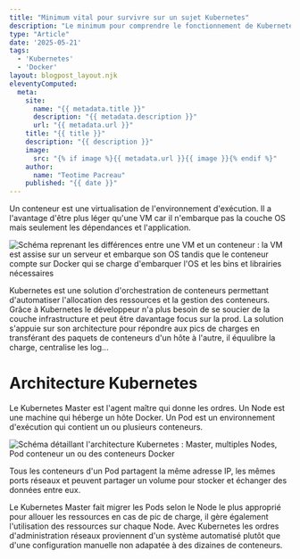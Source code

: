 ```yaml
---
title: "Minimum vital pour survivre sur un sujet Kubernetes"
description: "Le minimum pour comprendre le fonctionnement de Kubernetes"
type: "Article"
date: '2025-05-21'
tags: 
  - 'Kubernetes'
  - 'Docker'
layout: blogpost_layout.njk
eleventyComputed:
  meta:
    site:
      name: "{{ metadata.title }}"
      description: "{{ metadata.description }}"
      url: "{{ metadata.url }}"
    title: "{{ title }}"
    description: "{{ description }}"
    image:
      src: "{% if image %}{{ metadata.url }}{{ image }}{% endif %}"
    author:
      name: "Teotime Pacreau"
    published: "{{ date }}"
---
```


Un conteneur est une virtualisation de l'environnement d'exécution. Il a l'avantage d'être plus léger qu'une VM car il n'embarque pas la couche OS mais seulement les dépendances et l'application.

![Schéma reprenant les différences entre une VM et un conteneur : la VM est assise sur un serveur et embarque son OS tandis que le conteneur compte sur Docker qui se charge d'embarquer l'OS et les bins et librairies nécessaires](/img/fonctionnement-vm-vs-conteneur.png "Schéma comparant le fonctionnement d'une VM comparé à un conteneur")

Kubernetes est une solution d'orchestration de conteneurs permettant d'automatiser l'allocation des ressources et la gestion des conteneurs. Grâce à Kubernetes le développeur n'a plus besoin de se soucier de la couche infrastructure et peut être davantage focus sur la prod. La solution s'appuie sur son architecture pour répondre aux pics de charges en transférant des paquets de conteneurs d'un hôte à l'autre, il équulibre la charge, centralise les log...

# Architecture Kubernetes

Le Kubernetes Master est l'agent maître qui donne les ordres. Un Node est une machine qui héberge un hôte Docker. Un Pod est un environnement d'exécution qui contient un ou plusieurs conteneurs.

![Schéma détaillant l'architecture Kubernetes : Master, multiples Nodes, Pod conteneur un ou des conteneurs Docker](/img/architecture-kubernetes.png "Schéma minimal d'architecture Docker")

Tous les conteneurs d'un Pod partagent la même adresse IP, les mêmes ports réseaux et peuvent partager un volume pour stocker et échanger des données entre eux.

Le Kubernetes Master fait migrer les Pods selon le Node le plus approprié pour allouer les ressources en cas de pic de charge, il gère également l'utilisation des ressources sur chaque Node. Avec Kubernetes les ordres d'administration réseaux proviennent d'un système automatisé plutôt que d'une configuration manuelle non adapatée à des dizaines de conteneurs.